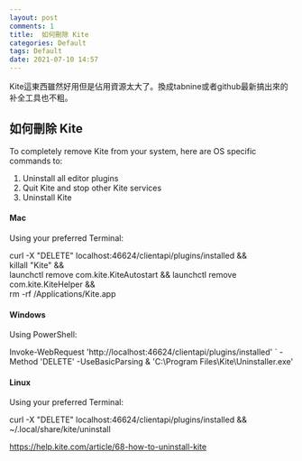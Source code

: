 ```yaml
---
layout: post
comments: 1
title:  如何刪除 Kite
categories: Default
tags: Default
date: 2021-07-10 14:57
---
```


Kite這東西雖然好用但是佔用資源太大了。換成tabnine或者github最新搞出來的补全工具也不粗。



## 如何刪除 Kite


[](javascript:window.print() "Print this article")

To completely remove Kite from your system, here are OS specific commands to:

1.  Uninstall all editor plugins
2.  Quit Kite and stop other Kite services
3.  Uninstall Kite

#### Mac

Using your preferred Terminal:

curl -X "DELETE" localhost:46624/clientapi/plugins/installed && \
killall "Kite" && \
launchctl remove com.kite.KiteAutostart && launchctl remove com.kite.KiteHelper && \
rm -rf /Applications/Kite.app

#### Windows

Using PowerShell:

Invoke-WebRequest 'http://localhost:46624/clientapi/plugins/installed' `
    -Method 'DELETE' -UseBasicParsing
& 'C:\Program Files\Kite\Uninstaller.exe'

#### Linux

Using your preferred Terminal:

curl -X "DELETE" localhost:46624/clientapi/plugins/installed && \
~/.local/share/kite/uninstall



https://help.kite.com/article/68-how-to-uninstall-kite
